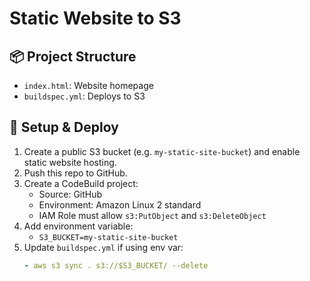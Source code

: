 # Static Website to S3

## 📦 Project Structure
- `index.html`: Website homepage
- `buildspec.yml`: Deploys to S3

## 🚀 Setup & Deploy

1. Create a public S3 bucket (e.g. `my-static-site-bucket`) and enable static website hosting.
2. Push this repo to GitHub.
3. Create a CodeBuild project:
   - Source: GitHub
   - Environment: Amazon Linux 2 standard
   - IAM Role must allow `s3:PutObject` and `s3:DeleteObject`
4. Add environment variable:
   - `S3_BUCKET=my-static-site-bucket`
5. Update `buildspec.yml` if using env var:
   ```yaml
   - aws s3 sync . s3://$S3_BUCKET/ --delete
